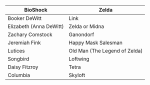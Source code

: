 |BioShock|Zelda| 
|---|---|
Booker DeWitt | Link 
Elizabeth (Anna DeWitt) | Zelda or Midna 
Zachary Comstock | Ganondorf 
Jeremiah Fink | Happy Mask Salesman 
Lutices | Old Man (The Legend of Zelda) 
Songbird | Loftwing 
Daisy Fitzroy | Tetra 
Columbia | Skyloft


